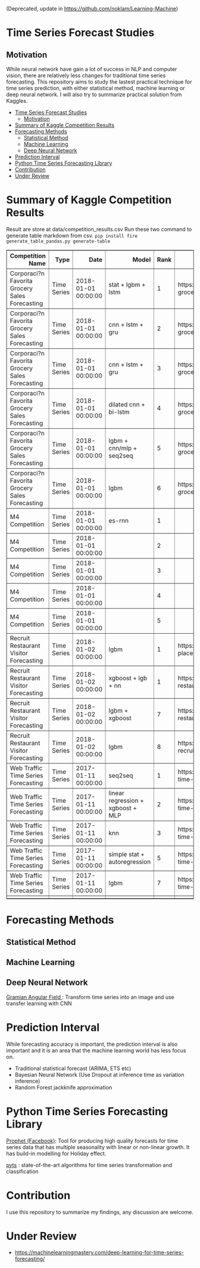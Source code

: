 (Deprecated, update in https://github.com/noklam/Learning-Machine)

# Time Series Forecast Studies
## Motivation
While neural network have gain a lot of success in NLP and computer vision, there are relatively less changes for traditional time series forecasting.
This repository aims to study the lastest practical technique for time series prediction, with either statistical method, machine learning or deep neural network. I will also try to summarize practical solution from Kaggles.
- [Time Series Forecast Studies](#time-series-forecast-studies)
  - [Motivation](#motivation)
- [Summary of Kaggle Competition Results](#summary-of-kaggle-competition-results)
- [Forecasting Methods](#forecasting-methods)
  - [Statistical Method](#statistical-method)
  - [Machine Learning](#machine-learning)
  - [Deep Neural Network](#deep-neural-network)
- [Prediction Interval](#prediction-interval)
- [Python Time Series Forecasting Library](#python-time-series-forecasting-library)
- [Contribution](#contribution)
- [Under Review](#under-review)

# Summary of Kaggle Competition Results
Result are store at data/competition_results.csv
Run these two command to generate table markdown from csv.
`pip install fire`
`generate_table_pandas.py generate-table`

<table border="1" class="dataframe">
  <thead>
    <tr style="text-align: right;">
      <th>Competition Name</th>
      <th>Type</th>
      <th>Date</th>
      <th>Model</th>
      <th>Rank</th>
      <th>Model Link</th>
      <th>Metrics</th>
      <th>Metrics Link</th>
      <th>Public Score</th>
      <th>Private Score</th>
      <th>Remark</th>
    </tr>
  </thead>
  <tbody>
    <tr>
      <td>Corporaci?n Favorita Grocery Sales Forecasting</td>
      <td>Time Series</td>
      <td>2018-01-01 00:00:00</td>
      <td>stat + lgbm + lstm</td>
      <td>1</td>
      <td>https://www.kaggle.com/c/favorita-grocery-sale...</td>
      <td>Normalized Weighted RMSLE</td>
      <td></td>
      <td></td>
      <td>0.509</td>
      <td>https://www.kaggle.com/shixw125/1st-place-lgb-...</td>
    </tr>
    <tr>
      <td>Corporaci?n Favorita Grocery Sales Forecasting</td>
      <td>Time Series</td>
      <td>2018-01-01 00:00:00</td>
      <td>cnn + lstm + gru</td>
      <td>2</td>
      <td>https://www.kaggle.com/c/favorita-grocery-sale...</td>
      <td>Normalized Weighted RMSLE</td>
      <td></td>
      <td></td>
      <td>0.512</td>
      <td></td>
    </tr>
    <tr>
      <td>Corporaci?n Favorita Grocery Sales Forecasting</td>
      <td>Time Series</td>
      <td>2018-01-01 00:00:00</td>
      <td>cnn + lstm + gru</td>
      <td>3</td>
      <td>https://www.kaggle.com/c/favorita-grocery-sale...</td>
      <td>Normalized Weighted RMSLE</td>
      <td></td>
      <td></td>
      <td>0.513</td>
      <td></td>
    </tr>
    <tr>
      <td>Corporaci?n Favorita Grocery Sales Forecasting</td>
      <td>Time Series</td>
      <td>2018-01-01 00:00:00</td>
      <td>dilated cnn + bi-lstm</td>
      <td>4</td>
      <td>https://www.kaggle.com/c/favorita-grocery-sale...</td>
      <td>Normalized Weighted RMSLE</td>
      <td></td>
      <td></td>
      <td>0.513</td>
      <td></td>
    </tr>
    <tr>
      <td>Corporaci?n Favorita Grocery Sales Forecasting</td>
      <td>Time Series</td>
      <td>2018-01-01 00:00:00</td>
      <td>lgbm + cnn/mlp + seq2seq</td>
      <td>5</td>
      <td>https://www.kaggle.com/c/favorita-grocery-sale...</td>
      <td>Normalized Weighted RMSLE</td>
      <td></td>
      <td></td>
      <td>0.513</td>
      <td>https://github.com/LenzDu/Kaggle-Competition-F...</td>
    </tr>
    <tr>
      <td>Corporaci?n Favorita Grocery Sales Forecasting</td>
      <td>Time Series</td>
      <td>2018-01-01 00:00:00</td>
      <td>lgbm</td>
      <td>6</td>
      <td>https://www.kaggle.com/c/favorita-grocery-sale...</td>
      <td>Normalized Weighted RMSLE</td>
      <td></td>
      <td></td>
      <td>0.514</td>
      <td></td>
    </tr>
    <tr>
      <td>M4 Competition</td>
      <td>Time Series</td>
      <td>2018-01-01 00:00:00</td>
      <td>es-rnn</td>
      <td>1</td>
      <td></td>
      <td></td>
      <td></td>
      <td></td>
      <td></td>
      <td></td>
    </tr>
    <tr>
      <td>M4 Competition</td>
      <td>Time Series</td>
      <td>2018-01-01 00:00:00</td>
      <td></td>
      <td>2</td>
      <td></td>
      <td></td>
      <td></td>
      <td></td>
      <td></td>
      <td></td>
    </tr>
    <tr>
      <td>M4 Competition</td>
      <td>Time Series</td>
      <td>2018-01-01 00:00:00</td>
      <td></td>
      <td>3</td>
      <td></td>
      <td></td>
      <td></td>
      <td></td>
      <td></td>
      <td></td>
    </tr>
    <tr>
      <td>M4 Competition</td>
      <td>Time Series</td>
      <td>2018-01-01 00:00:00</td>
      <td></td>
      <td>4</td>
      <td></td>
      <td></td>
      <td></td>
      <td></td>
      <td></td>
      <td></td>
    </tr>
    <tr>
      <td>M4 Competition</td>
      <td>Time Series</td>
      <td>2018-01-01 00:00:00</td>
      <td></td>
      <td>5</td>
      <td></td>
      <td></td>
      <td></td>
      <td></td>
      <td></td>
      <td></td>
    </tr>
    <tr>
      <td>Recruit Restaurant Visitor Forecasting</td>
      <td>Time Series</td>
      <td>2018-01-02 00:00:00</td>
      <td>lgbm</td>
      <td>1</td>
      <td>https://www.kaggle.com/pureheart/1st-place-lgb...</td>
      <td>RMSLE</td>
      <td>https://www.kaggle.com/c/recruit-restaurant-vi...</td>
      <td>0.47</td>
      <td>0.502</td>
      <td>1st Place LGB Model(public:0.470, private:0.502)</td>
    </tr>
    <tr>
      <td>Recruit Restaurant Visitor Forecasting</td>
      <td>Time Series</td>
      <td>2018-01-02 00:00:00</td>
      <td>xgboost + lgb + nn</td>
      <td>1</td>
      <td>https://www.kaggle.com/c/recruit-restaurant-vi...</td>
      <td>RMSLE</td>
      <td></td>
      <td></td>
      <td>0.501</td>
      <td></td>
    </tr>
    <tr>
      <td>Recruit Restaurant Visitor Forecasting</td>
      <td>Time Series</td>
      <td>2018-01-02 00:00:00</td>
      <td>lgbm + xgboost</td>
      <td>7</td>
      <td>https://www.kaggle.com/c/recruit-restaurant-vi...</td>
      <td>RMSLE</td>
      <td></td>
      <td></td>
      <td>0.507</td>
      <td>Private  up 549 rank, from 556 --&gt; 7</td>
    </tr>
    <tr>
      <td>Recruit Restaurant Visitor Forecasting</td>
      <td>Time Series</td>
      <td>2018-01-02 00:00:00</td>
      <td>lgbm</td>
      <td>8</td>
      <td>https://github.com/MaxHalford/kaggle-recruit-r...</td>
      <td>RMSLE</td>
      <td></td>
      <td></td>
      <td>0.512</td>
      <td></td>
    </tr>
    <tr>
      <td>Web Traffic Time Series Forecasting</td>
      <td>Time Series</td>
      <td>2017-01-11 00:00:00</td>
      <td>seq2seq</td>
      <td>1</td>
      <td>https://www.kaggle.com/c/web-traffic-time-seri...</td>
      <td>SMAPE</td>
      <td>https://en.wikipedia.org/wiki/Symmetric_mean_a...</td>
      <td></td>
      <td>35.4806</td>
      <td></td>
    </tr>
    <tr>
      <td>Web Traffic Time Series Forecasting</td>
      <td>Time Series</td>
      <td>2017-01-11 00:00:00</td>
      <td>linear regression + xgboost + MLP</td>
      <td>2</td>
      <td>https://www.kaggle.com/c/web-traffic-time-seri...</td>
      <td>SMAPE</td>
      <td>https://en.wikipedia.org/wiki/Symmetric_mean_a...</td>
      <td></td>
      <td>36.785</td>
      <td></td>
    </tr>
    <tr>
      <td>Web Traffic Time Series Forecasting</td>
      <td>Time Series</td>
      <td>2017-01-11 00:00:00</td>
      <td>knn</td>
      <td>3</td>
      <td>https://www.kaggle.com/c/web-traffic-time-seri...</td>
      <td>SMAPE</td>
      <td>https://en.wikipedia.org/wiki/Symmetric_mean_a...</td>
      <td></td>
      <td>36.853</td>
      <td></td>
    </tr>
    <tr>
      <td>Web Traffic Time Series Forecasting</td>
      <td>Time Series</td>
      <td>2017-01-11 00:00:00</td>
      <td>simple stat + autoregression</td>
      <td>5</td>
      <td>https://www.kaggle.com/c/web-traffic-time-seri...</td>
      <td>SMAPE</td>
      <td>https://en.wikipedia.org/wiki/Symmetric_mean_a...</td>
      <td></td>
      <td>37.1324</td>
      <td></td>
    </tr>
    <tr>
      <td>Web Traffic Time Series Forecasting</td>
      <td>Time Series</td>
      <td>2017-01-11 00:00:00</td>
      <td>lgbm</td>
      <td>7</td>
      <td>https://www.kaggle.com/c/web-traffic-time-seri...</td>
      <td>SMAPE</td>
      <td>https://en.wikipedia.org/wiki/Symmetric_mean_a...</td>
      <td></td>
      <td>37.5747</td>
      <td></td>
    </tr>
    <tr>
      <td></td>
      <td></td>
      <td></td>
      <td></td>
      <td></td>
      <td></td>
      <td></td>
      <td></td>
      <td></td>
      <td></td>
      <td></td>
    </tr>
  </tbody>
</table>

# Forecasting Methods
## Statistical Method

## Machine Learning

## Deep Neural Network
[Gramian Angular Field ](https://forums.fast.ai/t/time-series-sequential-data-study-group/29686/2?u=nok): Transform time series into an image and use transfer learning with CNN

# Prediction Interval
While forecasting accuracy is important, the prediction interval is also important and it is an area that the machine learning world has less focus on.

* Traditional statistical forecast (ARIMA, ETS etc)
* Bayesian Neural Network (Use Dropout at inference time as variation inference)
* Random Forest jackknife approximation

# Python Time Series Forecasting Library

[Prophet (Facebook)](https://github.com/facebook/prophet): Tool for producing high quality forecasts for time series data that has multiple seasonality with linear or non-linear growth. It has build-in modelling for Holiday effect.

[pyts](https://johannfaouzi.github.io/pyts/) : state-of-the-art algorithms for time series transformation and classification

# Contribution
I use this repository to summarize my findings, any discussion are welcome.

# Under Review
* https://machinelearningmastery.com/deep-learning-for-time-series-forecasting/
